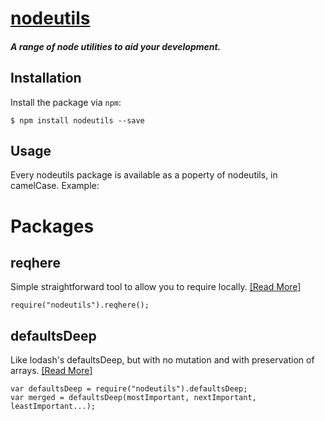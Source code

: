 # [nodeutils](https://www.npmjs.com/package/nodeutils)
##### A range of node utilities to aid your development.

## Installation

Install the package via `npm`:

```
$ npm install nodeutils --save
```

## Usage

Every nodeutils package is available as a poperty of nodeutils, in camelCase. Example:

# Packages

## reqhere
Simple straightforward tool to allow you to require locally. [[Read More]](https://www.npmjs.com/package/@nodeutils/reqhere)
```
require("nodeutils").reqhere();
```

## defaultsDeep
Like lodash's defaultsDeep, but with no mutation and with preservation of arrays. [[Read More]](https://www.npmjs.com/package/@nodeutils/defaults-deep)
```
var defaultsDeep = require("nodeutils").defaultsDeep;
var merged = defaultsDeep(mostImportant, nextImportant, leastImportant...);
```
